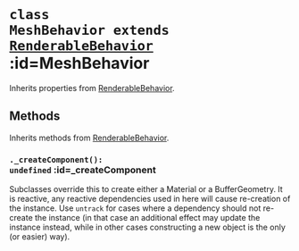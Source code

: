 
# <code>class <b>MeshBehavior</b> extends [RenderableBehavior](..\RenderableBehavior.md)</code> :id=MeshBehavior





Inherits properties from [RenderableBehavior](..\RenderableBehavior.md).



## Methods

Inherits methods from [RenderableBehavior](..\RenderableBehavior.md).


### <code>.<b>_createComponent</b>(): undefined</code> :id=_createComponent

Subclasses override this to create either a Material or a BufferGeometry.
It is reactive, any reactive dependencies used in here will cause
re-creation of the instance. Use `untrack` for cases where a dependency
should not re-create the instance (in that case an additional effect may
update the instance instead, while in other cases constructing a new
object is the only (or easier) way).
        
        